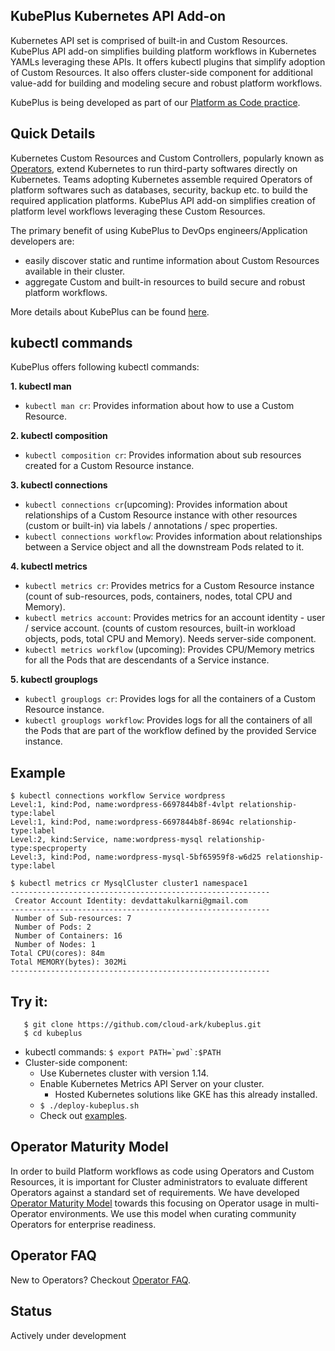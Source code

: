 ## KubePlus Kubernetes API Add-on

Kubernetes API set is comprised of built-in and Custom Resources. KubePlus API add-on simplifies building platform workflows in Kubernetes YAMLs leveraging these APIs. It offers kubectl plugins that simplify adoption of Custom Resources. It also offers cluster-side component for additional value-add for building and modeling secure and robust platform workflows. 

KubePlus is being developed as part of our [Platform as Code practice](https://cloudark.io/platform-as-code).


## Quick Details

Kubernetes Custom Resources and Custom Controllers, popularly known as [Operators](https://coreos.com/operators/), extend Kubernetes to run third-party softwares directly on Kubernetes. Teams adopting Kubernetes assemble required Operators of platform softwares such as databases, security, backup etc. to build the required application platforms. KubePlus API add-on simplifies creation of platform level workflows leveraging these Custom Resources.

The primary benefit of using KubePlus to DevOps engineers/Application developers are:

- easily discover static and runtime information about Custom Resources available in their cluster.
- aggregate Custom and built-in resources to build secure and robust platform workflows.

More details about KubePlus can be found [here](./details.rst). 


## kubectl commands

KubePlus offers following kubectl commands:

**1. kubectl man**

- ``kubectl man cr``: Provides information about how to use a Custom Resource.

**2. kubectl composition**

- ``kubectl composition cr``: Provides information about sub resources created for a Custom Resource instance.

**3. kubectl connections**

- ``kubectl connections cr``(upcoming): Provides information about relationships of a Custom Resource instance with other resources (custom or built-in) via labels / annotations / spec properties.
- ``kubectl connections workflow``: Provides information about relationships between a Service object and all the downstream Pods related to it.

**4. kubectl metrics**

- ``kubectl metrics cr``: Provides metrics for a Custom Resource instance (count of sub-resources, pods, containers, nodes, total CPU and Memory).
- ``kubectl metrics account``: Provides metrics for an account identity - user / service account. (counts of custom resources, built-in workload objects, pods, total CPU and Memory). Needs server-side component.
- ``kubectl metrics workflow`` (upcoming): Provides CPU/Memory metrics for all the Pods that are descendants of a Service instance. 

**5. kubectl grouplogs**

- ``kubectl grouplogs cr``: Provides logs for all the containers of a Custom Resource instance.
- ``kubectl grouplogs workflow``: Provides logs for all the containers of all the Pods that are part of the workflow defined by the provided Service instance.


## Example

``` 
$ kubectl connections workflow Service wordpress
Level:1, kind:Pod, name:wordpress-6697844b8f-4vlpt relationship-type:label
Level:1, kind:Pod, name:wordpress-6697844b8f-8694c relationship-type:label
Level:2, kind:Service, name:wordpress-mysql relationship-type:specproperty
Level:3, kind:Pod, name:wordpress-mysql-5bf65959f8-w6d25 relationship-type:label

$ kubectl metrics cr MysqlCluster cluster1 namespace1
---------------------------------------------------------- 
 Creator Account Identity: devdattakulkarni@gmail.com
---------------------------------------------------------- 
 Number of Sub-resources: 7
 Number of Pods: 2
 Number of Containers: 16
 Number of Nodes: 1
Total CPU(cores): 84m
Total MEMORY(bytes): 302Mi
----------------------------------------------------------
```

## Try it:

```
   $ git clone https://github.com/cloud-ark/kubeplus.git
   $ cd kubeplus
```
- kubectl commands: ```$ export PATH=`pwd`:$PATH```
- Cluster-side component:
  - Use Kubernetes cluster with version 1.14.
  - Enable Kubernetes Metrics API Server on your cluster.
    - Hosted Kubernetes solutions like GKE has this already installed.
  - ```$ ./deploy-kubeplus.sh```
  - Check out [examples](./examples/moodle-with-presslabs/).


## Operator Maturity Model

In order to build Platform workflows as code using Operators and Custom Resources, it is important for Cluster
administrators to evaluate different Operators against a standard set of requirements. We have developed
[Operator Maturity Model](https://github.com/cloud-ark/kubeplus/blob/master/Guidelines.md) towards this focusing on Operator usage in multi-Operator environments. We use this model when curating community Operators for enterprise readiness. 


## Operator FAQ

New to Operators? Checkout [Operator FAQ](https://github.com/cloud-ark/kubeplus/blob/master/Operator-FAQ.md).


## Status

Actively under development

